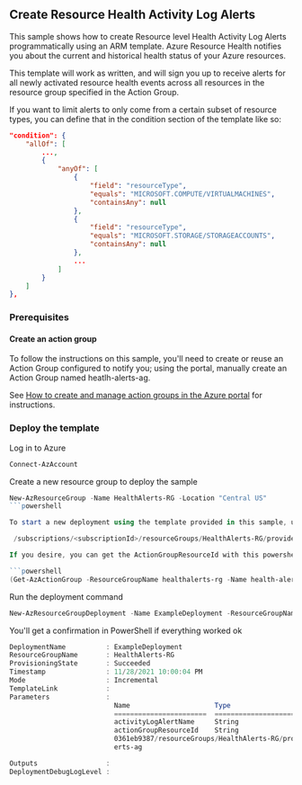 ## Create Resource Health Activity Log Alerts

This sample shows how to create Resource level Health Activity Log Alerts programmatically using an ARM template. Azure Resource Health 
notifies you about the current and historical health status of your Azure resources.

This template will work as written, and will sign you up to receive alerts for all newly activated resource health events across all resources 
in the resource group specified in the Action Group.

If you want to limit alerts to only come from a certain subset of resource types, you can define that in the condition section of the template 
like so:

```json
"condition": {
    "allOf": [
        ...,
        {
            "anyOf": [
                {
                    "field": "resourceType",
                    "equals": "MICROSOFT.COMPUTE/VIRTUALMACHINES",
                    "containsAny": null
                },
                {
                    "field": "resourceType",
                    "equals": "MICROSOFT.STORAGE/STORAGEACCOUNTS",
                    "containsAny": null
                },
                ...
            ]
        }
    ]
},
```

### Prerequisites

#### Create an action group

To follow the instructions on this sample, you'll need to create or reuse an Action Group configured to notify you; using the portal, manually create an Action Group named heatlh-alerts-ag.

See [How to create and manage action groups in the Azure portal](https://docs.microsoft.com/azure/azure-monitor/platform/action-groups) for instructions.


### Deploy the template

Log in to Azure

```powershell
Connect-AzAccount
```

Create a new resource group to deploy the sample

```powershell
New-AzResourceGroup -Name HealthAlerts-RG -Location "Central US"
```powershell

To start a new deployment using the template provided in this sample, use the powershell command below; you will also be prompted for the ActionGroupResourceId, which is composed this way (replace theplace holder with your subscriptionId):

 /subscriptions/<subscriptionId>/resourceGroups/HealthAlerts-RG/providers/microsoft.insights/actionGroups/heatlh-alerts-ag

If you desire, you can get the ActionGroupResourceId with this powershell command (asuming the name of the action group created is "health-alerts-ag")

```powershell
(Get-AzActionGroup -ResourceGroupName healthalerts-rg -Name health-alerts-ag).Id
```

Run the deployment command

```powershell
New-AzResourceGroupDeployment -Name ExampleDeployment -ResourceGroupName HealthAlerts-RG -TemplateFile resourcehealth.json
```

You'll get a confirmation in PowerShell if everything worked ok

```powershell
DeploymentName          : ExampleDeployment
ResourceGroupName       : HealthAlerts-RG
ProvisioningState       : Succeeded
Timestamp               : 11/28/2021 10:00:04 PM
Mode                    : Incremental
TemplateLink            :
Parameters              :
                          Name                     Type                       Value
                          =======================  =========================  ==========
                          activityLogAlertName     String                     activityLog-alert-1
                          actionGroupResourceId    String                     /subscriptions/a012a8b0-522a-4f59-81b6-aa
                          0361eb9387/resourceGroups/HealthAlerts-RG/providers/microsoft.insights/actionGroups/health-al
                          erts-ag

Outputs                 :
DeploymentDebugLogLevel :
```